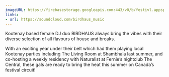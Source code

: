 ```yaml
---
imageURL: https://firebasestorage.googleapis.com:443/v0/b/festivl.appspot.com/o/userContent%2F4B27B2EC-057B-4776-B46B-F03EC1C3081E.png?alt=media&token=66956757-1735-404c-b7a3-ec42f117314d
links:
- url: https://soundcloud.com/birdhaus_music
---
```

Kootenay based female DJ duo BIRDHAUS always bring the vibes with their diverse selection of all flavours of house and breaks. 

With an exciting year under their belt which had them playing local Kootenay parties including The Living Room at Shambhala last summer, and co-hosting a weekly residency with Naturalist at Fernie’s nightclub The Central, these gals are ready to bring the heat this summer on Canada’s festival circuit! 